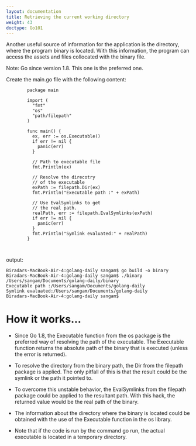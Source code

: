 ```yaml
---
layout: documentation
title: Retrieving the current working directory
weight: 43
doctype: Go101
---
```



Another useful source of information for the application is the directory, where the program binary is located. With this information, the program can access the assets and files collocated with the binary file.

Note: Go since version 1.8. This one is the preferred one.

Create the main.go file with the following content:

```
        package main

        import (
          "fmt"
          "os"
          "path/filepath"
        )

        func main() {
          ex, err := os.Executable()
          if err != nil {
            panic(err)
          }

          // Path to executable file
          fmt.Println(ex)

          // Resolve the direcotry
          // of the executable
          exPath := filepath.Dir(ex)
          fmt.Println("Executable path :" + exPath)

          // Use EvalSymlinks to get
          // the real path.
          realPath, err := filepath.EvalSymlinks(exPath)
          if err != nil {
            panic(err)
          }
          fmt.Println("Symlink evaluated:" + realPath)
        }



```

output:
```
Biradars-MacBook-Air-4:golang-daily sangam$ go build -o binary
Biradars-MacBook-Air-4:golang-daily sangam$ ./binary 
/Users/sangam/Documents/golang-daily/binary
Executable path :/Users/sangam/Documents/golang-daily
Symlink evaluated:/Users/sangam/Documents/golang-daily
Biradars-MacBook-Air-4:golang-daily sangam$ 

```
# How it works…

- Since Go 1.8, the Executable function from the os package is the preferred way of resolving the path of the executable. The Executable function returns the absolute path of the binary that is executed (unless the error is returned).

- To resolve the directory from the binary path, the Dir from the filepath package is applied. The only pitfall of this is that the result could be the symlink or the path it pointed to.

- To overcome this unstable behavior, the EvalSymlinks from the filepath package could be applied to the resultant path. With this hack, the returned value would be the real path of the binary.

- The information about the directory where the binary is located could be obtained with the use of the Executable function in the os library.

- Note that if the code is run by the command go run, the actual executable is located in a temporary directory.

